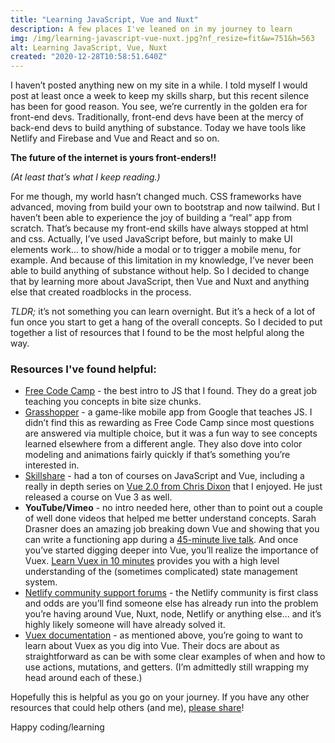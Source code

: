 ```yaml
---
title: "Learning JavaScript, Vue and Nuxt"
description: A few places I've leaned on in my journey to learn
img: /img/learning-javascript-vue-nuxt.jpg?nf_resize=fit&w=751&h=563
alt: Learning JavaScript, Vue, Nuxt
created: "2020-12-28T10:58:51.640Z"
---
```

I haven’t posted anything new on my site in a while. I told myself I would post at least once a week to keep my skills sharp, but this recent silence has been for good reason. You see, we’re currently in the golden era for front-end devs. Traditionally, front-end devs have been at the mercy of back-end devs to build anything of substance. Today we have tools like Netlify and Firebase and Vue and React and so on. 

**The future of the internet is yours front-enders!!**

*(At least that’s what I keep reading.)*


For me though, my world hasn’t changed much. CSS frameworks have advanced, moving from build your own to bootstrap and now tailwind. But I haven’t been able to experience the joy of building a “real” app from scratch. That’s because my front-end skills have always stopped at html and css. Actually, I’ve used JavaScript before, but mainly to make UI elements work... to show/hide a modal or to trigger a mobile menu, for example.  And because of this limitation in my knowledge, I’ve never been able to build anything of substance without help. So I decided to change that by learning more about JavaScript, then Vue and Nuxt and anything else that created roadblocks in the process.

*TLDR;* it’s not something you can learn overnight. But it’s a heck of a lot of fun once you start to get a hang of the overall concepts. So I decided to put together a list of resources that I found to be the most helpful along the way.

### Resources I've found helpful:
- [Free Code Camp](https://www.freecodecamp.org) - the best intro to JS that I found. They do a great job teaching you concepts in bite size chunks.
- [Grasshopper](https://grasshopper.app) - a game-like mobile app from Google that teaches JS. I didn’t find this as rewarding as Free Code Camp since most questions are answered via multiple choice, but it was a fun way to see concepts learned elsewhere from a different angle. They also dove into color modeling and animations fairly quickly if that’s something you’re interested in.
- [Skillshare](https://www.skillshare.com) - had a ton of courses on JavaScript and Vue, including a really in depth series on [Vue 2.0 from Chris Dixon]( https://www.skillshare.com/classes/Vue-js-2-Academy-Learn-Vue-Step-by-Step/976397920?lessonsTab=on&via=search-layout-grid) that I enjoyed. He just released a course on Vue 3 as well.
- **YouTube/Vimeo** - no intro needed here, other than to point out a couple of well done videos that helped me better understand concepts.  Sarah Drasner does an amazing job breaking down Vue and showing that you can write a functioning app during a [45-minute live talk](https://vimeo.com/348717993).  And once you’ve started digging deeper into Vue, you’ll realize the importance of Vuex. [Learn Vuex in 10 minutes](https://m.youtube.com/watch?v=LW9yIR4GoVU) provides you with a high level understanding of the (sometimes complicated) state management system.
- [Netlify community support forums](https://community.netlify.com) - the Netlify community is first class and odds are you’ll find someone else has already run into the problem you’re having around Vue, Nuxt, node, Netlify or anything else... and it’s highly likely someone will have already solved it.
- [Vuex documentation](https://vuex.vuejs.org) - as mentioned above, you’re going to want to learn about Vuex as you dig into Vue. Their docs are about as straightforward as can be with some clear examples of when and how to use actions, mutations, and getters. (I’m admittedly still wrapping my head around each of these.)

Hopefully this is helpful as you go on your journey. If you have any other resources that could help others (and me), [please share](mailto:wes@iamweswilson.com)!

Happy coding/learning